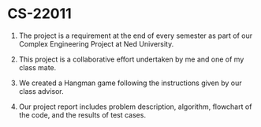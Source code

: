 # CS-22011
1. The project is a requirement at the end of every semester as part of our Complex Engineering Project at Ned University.

2. This project is a collaborative effort undertaken by me and one of my class mate.

3. We created a Hangman game following the instructions given by our class advisor.

4. Our project report includes problem description, algorithm, flowchart of the code, and the results of test cases.
